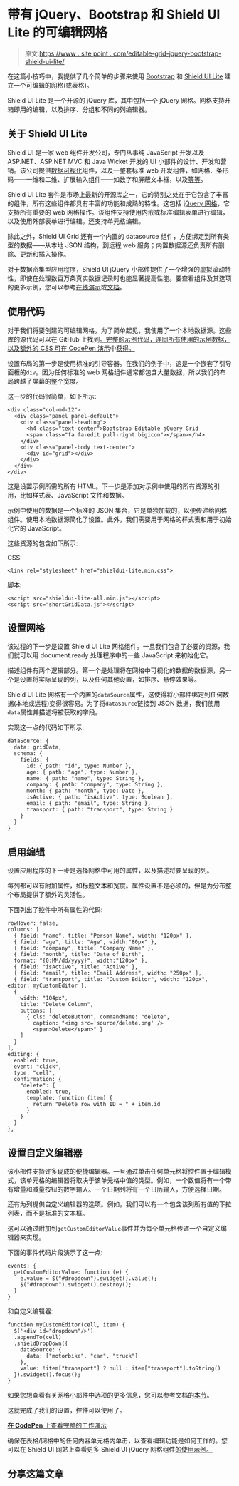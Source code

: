 # 带有 jQuery、Bootstrap 和 Shield UI Lite 的可编辑网格

> 原文:[https://www . site point . com/editable-grid-jquery-bootstrap-shield-ui-lite/](https://www.sitepoint.com/editable-grid-jquery-bootstrap-shield-ui-lite/)

在这篇小技巧中，我提供了几个简单的步骤来使用 [Bootstrap](http://getbootstrap.com/) 和 [Shield UI Lite](https://github.com/shieldui/shieldui-lite) 建立一个可编辑的网格(或表格)。

Shield UI Lite 是一个开源的 jQuery 库，其中包括一个 jQuery 网格。网格支持开箱即用的编辑，以及排序、分组和不同的列编辑器。

## 关于 Shield UI Lite

Shield UI 是一家 web 组件开发公司，专门从事纯 JavaScript 开发以及 ASP.NET、ASP.NET MVC 和 Java Wicket 开发的 UI 小部件的设计、开发和营销。该公司提供[数据可视化](https://demos.shieldui.com/web/area-chart/axis-marker)组件，以及一整套标准 web 开发组件，如网格、条形码——一维和二维、扩展输入组件——如数字和屏蔽文本框，以及[等等](https://www.shieldui.com/)。

Shield UI Lite 套件是市场上最新的开源库之一，它的特别之处在于它包含了丰富的组件，所有这些组件都具有丰富的功能和成熟的特性。这包括 [jQuery 网格](https://demos.shieldui.com/web/grid-general/toolbar-template)，它支持所有重要的 web 网格操作。该组件支持使用内嵌或标准编辑表单进行编辑，以及使用外部表单进行编辑。还支持单元格编辑。

除此之外，Shield UI Grid 还有一个内置的 datasource 组件，方便绑定到所有类型的数据——从本地 JSON 结构，到远程 web 服务；内置数据源还负责所有删除、更新和插入操作。

对于数据密集型应用程序，Shield UI jQuery 小部件提供了一个增强的虚拟滚动特性，即使在处理数百万条真实数据记录时也能显著提高性能。要查看组件及其选项的更多示例，您可以参考[在线演示](https://demos.shieldui.com/web/grid-editing/batch-editing)或[文档](https://www.shieldui.com/documentation/grid/javascript/getting.started)。

## 使用代码

对于我们将要创建的可编辑网格，为了简单起见，我使用了一个本地数据源。这些库的源代码可以在 GitHub 上找到[。完整的示例代码，连同所有使用的示例数据，以及额外的 CSS 可在 CodePen 演示](https://github.com/shieldui/shieldui-lite)中[获得。](http://codepen.io/SitePoint/pen/VvZeKd/)

设置布局的第一步是使用标准的引导容器。在我们的例子中，这是一个嵌套了引导面板的`div`。因为任何标准的 web 网格组件通常都包含大量数据，所以我们的布局跨越了屏幕的整个宽度。

这一步的代码很简单，如下所示:

```
<div class="col-md-12">
  <div class="panel panel-default">
    <div class="panel-heading">
      <h4 class="text-center">Bootstrap Editable jQuery Grid
      <span class="fa fa-edit pull-right bigicon"></span></h4>
    </div>
    <div class="panel-body text-center">
      <div id="grid"></div>
    </div>
  </div>
</div>
```

这是设置示例所需的所有 HTML。下一步是添加对示例中使用的所有资源的引用，比如样式表、JavaScript 文件和数据。

示例中使用的数据是一个标准的 JSON 集合，它是单独加载的，以便传递给网格组件。使用本地数据源简化了设置。此外，我们需要用于网格的样式表和用于初始化它的 JavaScript。

这些资源的包含如下所示:

CSS:

```
<link rel="stylesheet" href="shieldui-lite.min.css">
```

脚本:

```
<script src="shieldui-lite-all.min.js"></script>
<script src="shortGridData.js"></script>
```

## 设置网格

该过程的下一步是设置 Shield UI Lite 网格组件。一旦我们包含了必要的资源，我们就可以用 document.ready 处理程序中的一些 JavaScript 来初始化它。

描述组件有两个逻辑部分。第一个是处理将在网格中可视化的数据的数据源，另一个是设置将实际呈现的列，以及任何其他设置，如排序、悬停效果等。

Shield UI Lite 网格有一个内置的`dataSource`属性，这使得将小部件绑定到任何数据(本地或远程)变得很容易。为了将`dataSource`链接到 JSON 数据，我们使用`data`属性并描述将被获取的字段。

实现这一点的代码如下所示:

```
dataSource: {
  data: gridData,
  schema: {
    fields: {
      id: { path: "id", type: Number },
      age: { path: "age", type: Number },
      name: { path: "name", type: String },
      company: { path: "company", type: String },
      month: { path: "month", type: Date },
      isActive: { path: "isActive", type: Boolean },
      email: { path: "email", type: String },
      transport: { path: "transport", type: String }
    }
  }
}
```

## 启用编辑

设置应用程序的下一步是选择网格中可用的属性，以及描述将要呈现的列。

每列都可以有附加属性，如标题文本和宽度。属性设置不是必须的，但是为分布整个布局提供了额外的灵活性。

下面列出了控件中所有属性的代码:

```
rowHover: false,
columns: [
  { field: "name", title: "Person Name", width: "120px" },
  { field: "age", title: "Age", width:"80px" },
  { field: "company", title: "Company Name" },
  { field: "month", title: "Date of Birth", 
  format: "{0:MM/dd/yyyy}", width:"120px" },
  { field: "isActive", title: "Active" },
  { field: "email", title: "Email Address", width: "250px" },
  { field: "transport", title: "Custom Editor", width: "120px", editor: myCustomEditor },
  {
    width: "104px",
    title: "Delete Column",
    buttons: [
      { cls: "deleteButton", commandName: "delete", 
        caption: "<img src='source/delete.png' />
        <span>Delete</span>" }
    ]
  }
],
editing: {
  enabled: true,
  event: "click",
  type: "cell",
  confirmation: {
    "delete": {
      enabled: true,
      template: function (item) {
        return "Delete row with ID = " + item.id
      }
    }
  }
},
```

## 设置自定义编辑器

该小部件支持许多现成的便捷编辑器。一旦通过单击任何单元格将控件置于编辑模式，该单元格的编辑器将取决于该单元格中值的类型。例如，一个数值将有一个带有增量和减量按钮的数字输入。一个日期列将有一个日历输入，方便选择日期。

还有为列提供自定义编辑器的选项。例如，我们可以有一个包含该列所有值的下拉列表，而不是标准的文本框。

这可以通过附加到`getCustomEditorValue`事件并为每个单元格传递一个自定义编辑器来实现。

下面的事件代码片段演示了这一点:

```
events: {
  getCustomEditorValue: function (e) {
    e.value = $("#dropdown").swidget().value();
    $("#dropdown").swidget().destroy();
  }
}
```

和自定义编辑器:

```
function myCustomEditor(cell, item) {
  $('<div id="dropdown"/>')
  .appendTo(cell)
  .shieldDropDown({
    dataSource: {
      data: ["motorbike", "car", "truck"]
    },
    value: !item["transport"] ? null : item["transport"].toString()
  }).swidget().focus();
}
```

如果您想查看有关网格小部件中选项的更多信息，您可以参考文档的[本节](https://www.shieldui.com/documentation/grid/javascript/getting.started)。

这就完成了我们的设置，控件可以使用了。

[**在 CodePen** 上查看完整的工作演示](http://codepen.io/SitePoint/pen/VvZeKd/)

确保在表格/网格中的任何内容单元格内单击，以查看编辑功能是如何工作的。您可以在 Shield UI 网站上查看更多 Shield UI jQuery 网格组件[的使用示例。](https://demos.shieldui.com/web/grid-general/basic-usage)

## 分享这篇文章